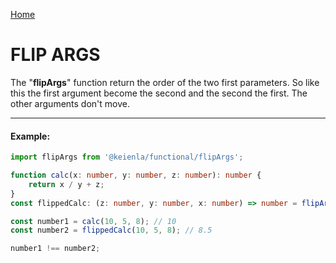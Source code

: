 [Home](./../../README.md)

# FLIP ARGS

The "**flipArgs**" function return the order of the two first parameters. So like this the first argument become the second and the second the first. The other arguments don't move.

---

#### Example:

```typescript
import flipArgs from '@keienla/functional/flipArgs';

function calc(x: number, y: number, z: number): number {
    return x / y + z;
}
const flippedCalc: (z: number, y: number, x: number) => number = flipArgs(calc);

const number1 = calc(10, 5, 8); // 10
const number2 = flippedCalc(10, 5, 8); // 8.5

number1 !== number2;
```
